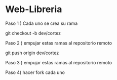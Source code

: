 # Web-Libreria
<p>Paso 1 ) Cada uno se crea su rama</p>
<p>git checkout -b dev/cortez </p>
<p>Paso 2 ) empujar estas ramas al repositorio remoto</p>
<p>git push origin dev/cortez </p>
<p>Paso 3 ) empujar estas ramas al repositorio remoto</p>
<p>Paso 4) hacer fork cada uno</p>
